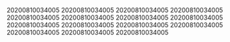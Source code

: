 20200810034005
20200810034005
20200810034005
20200810034005
20200810034005
20200810034005
20200810034005
20200810034005
20200810034005
20200810034005
20200810034005
20200810034005
20200810034005
20200810034005
20200810034005

